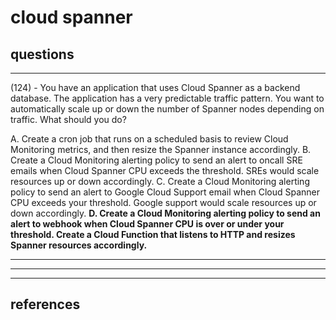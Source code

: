 # cloud spanner

## questions

---

(124) - You have an application that uses Cloud Spanner as a backend database. The application has a very predictable traffic pattern. You want to automatically scale up or down the number of Spanner nodes depending on traffic. What should you do?

A. Create a cron job that runs on a scheduled basis to review Cloud Monitoring metrics, and then resize the Spanner instance accordingly.
B. Create a Cloud Monitoring alerting policy to send an alert to oncall SRE emails when Cloud Spanner CPU exceeds the threshold. SREs would scale resources up or down accordingly.
C. Create a Cloud Monitoring alerting policy to send an alert to Google Cloud Support email when Cloud Spanner CPU exceeds your threshold. Google support would scale resources up or down accordingly.
**D. Create a Cloud Monitoring alerting policy to send an alert to webhook when Cloud Spanner CPU is over or under your threshold. Create a Cloud Function that listens to HTTP and resizes Spanner resources accordingly.**

---

---

---

## references